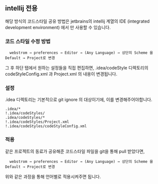 

## intellij 전용

해당 방식의 코드스타일 공유 방법은 jetbrains의 intellij 계열의 IDE (integrated development environment) 에서 만 사용할 수 있습니다.

### 코드 스타일 수정 방법

	  webstrom → preferences → Editor → (Any Language) → 상단의 Scheme 을 Default → Project로 변경

그 후 하단 탭에서 원하는 설정들을 직접 편집하면, .idea/codeStyle 디렉토리의 codeStyleConfig.xml 과 Project.xml 의 내용이 변경됩니다. 

### 설정

.idea 디렉토리는 기본적으로 git ignore 의 대상이기에, 이를 변경해주어야합니다.

```
.idea/*  
!.idea/codeStyles/  
.idea/codeStyles/*  
!.idea/codeStyles/Project.xml  
!.idea/codeStyles/codeStyleConfig.xml
```


### 적용

같은 프로젝트의 동료가 공유해준 코드스타일 파일을 git을 통해 pull 받았다면, 

	  webstrom → preferences → Editor → (Any Language) → 상단의 Scheme 을 Default → Project로 변경

위와 같은 과정을 통해 언어별로 적용시켜주면 됩니다.
